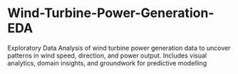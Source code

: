# Wind-Turbine-Power-Generation-EDA
Exploratory Data Analysis of wind turbine power generation data to uncover patterns in wind speed, direction, and power output. Includes visual analytics, domain insights, and groundwork for predictive modelling

